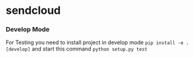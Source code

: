 # sendcloud


### Develop Mode
For Testing you need to install project in develop mode 
`pip install -e .[develop]` and start this command `python setup.py test`